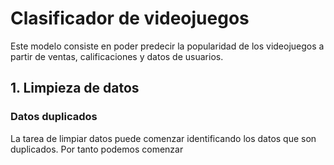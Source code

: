 # Clasificador de videojuegos
Este modelo consiste en poder predecir la popularidad de los videojuegos a partir de ventas, calificaciones y datos de usuarios. 
## 1. Limpieza de datos

### Datos duplicados
La tarea de limpiar datos puede comenzar identificando los datos que son duplicados. Por tanto podemos comenzar 